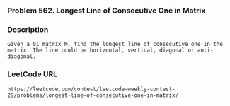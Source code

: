 ### Problem 562. Longest Line of Consecutive One in Matrix

### Description
	Given a 01 matrix M, find the longest line of consecutive one in the matrix. The line could be horizontal, vertical, diagonal or anti-diagonal.

### LeetCode URL
	https://leetcode.com/contest/leetcode-weekly-contest-29/problems/longest-line-of-consecutive-one-in-matrix/
